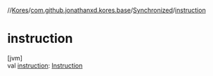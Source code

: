 //[Kores](../../../index.md)/[com.github.jonathanxd.kores.base](../index.md)/[Synchronized](index.md)/[instruction](instruction.md)

# instruction

[jvm]\
val [instruction](instruction.md): [Instruction](../../com.github.jonathanxd.kores/-instruction/index.md)
